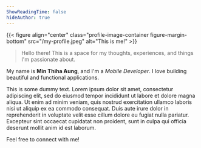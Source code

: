 ```yaml
---
ShowReadingTime: false
hideAuthor: true
---
```


{{< figure align="center" class="profile-image-container figure-margin-bottom" src="/my-profile.jpeg" alt="This is me!" >}}

> Hello there! This is a space for my thoughts, experiences, and things I'm passionate about.

My name is **Min Thiha Aung**, and I'm a _Mobile Developer_. I love building beautiful and functional applications.

This is some dummy text. Lorem ipsum dolor sit amet, consectetur adipiscing elit, sed do eiusmod tempor incididunt ut labore et dolore magna aliqua. Ut enim ad minim veniam, quis nostrud exercitation ullamco laboris nisi ut aliquip ex ea commodo consequat. Duis aute irure dolor in reprehenderit in voluptate velit esse cillum dolore eu fugiat nulla pariatur. Excepteur sint occaecat cupidatat non proident, sunt in culpa qui officia deserunt mollit anim id est laborum.

Feel free to connect with me!

